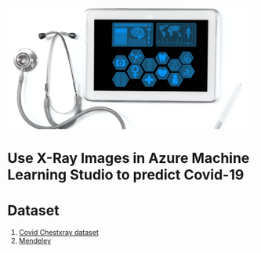 ![Covid-19](Imges/imagexray.png)

# Use X-Ray Images in Azure Machine Learning Studio to predict Covid-19



# Dataset

1) [Covid Chestxray dataset](https://data.mendeley.com/datasets/rscbjbr9sj/2)
2) [Mendeley](https://data.mendeley.com/datasets/rscbjbr9sj/2)
